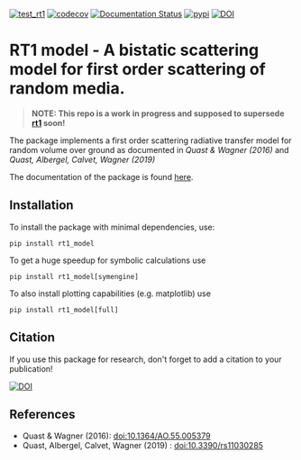 [![test_rt1](https://github.com/TUW-GEO/rt1_model/actions/workflows/test_rt1.yml/badge.svg)](https://github.com/TUW-GEO/rt1_model/actions/workflows/test_rt1.yml)
[![codecov](https://codecov.io/gh/TUW-GEO/rt1_model/graph/badge.svg?token=UhC7x15MER)](https://codecov.io/gh/TUW-GEO/rt1_model)
[![Documentation Status](https://readthedocs.org/projects/rt1-model/badge/?version=latest)](https://rt1-model.readthedocs.io/en/latest/?badge=latest)
[![pypi](https://img.shields.io/pypi/v/rt1_model)](https://pypi.org/project/rt1_model/)
[![DOI](https://zenodo.org/badge/709842988.svg)](https://zenodo.org/doi/10.5281/zenodo.10198659)


# RT1 model - A bistatic scattering model for first order scattering of random media.

> **NOTE: This repo is a work in progress and supposed to supersede [rt1](https://github.com/TUW-GEO/rt1) soon!**

The package implements a first order scattering radiative transfer model
for random volume over ground as documented in *Quast & Wagner (2016)* and
*Quast, Albergel, Calvet, Wagner (2019)*


The documentation of the package is found [here](https://rt1-model.readthedocs.io).

## Installation
To install the package with minimal dependencies, use:
```
pip install rt1_model
```
To get a huge speedup for symbolic calculations use
```
pip install rt1_model[symengine]
```
To also install plotting capabilities (e.g. matplotlib) use
```
pip install rt1_model[full]
```

## Citation
If you use this package for research, don't forget to add a citation to your publication!

[![DOI](https://zenodo.org/badge/709842988.svg)](https://zenodo.org/doi/10.5281/zenodo.10198659)

## References
* Quast & Wagner (2016): [doi:10.1364/AO.55.005379](https://doi.org/10.1364/AO.55.005379)
* Quast, Albergel, Calvet, Wagner (2019) : [doi:10.3390/rs11030285](https://doi.org/10.3390/rs11030285)
